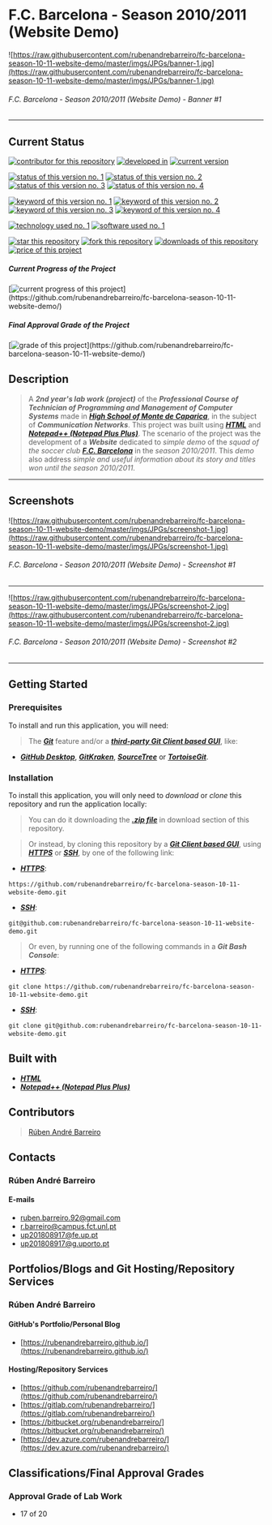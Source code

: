 # F.C. Barcelona - Season 2010/2011 (Website Demo)

![https://raw.githubusercontent.com/rubenandrebarreiro/fc-barcelona-season-10-11-website-demo/master/imgs/JPGs/banner-1.jpg](https://raw.githubusercontent.com/rubenandrebarreiro/fc-barcelona-season-10-11-website-demo/master/imgs/JPGs/banner-1.jpg)
###### F.C. Barcelona - Season 2010/2011 (Website Demo) - Banner #1

***

## Current Status
[![contributor for this repository](https://img.shields.io/badge/contributor-rubenandrebarreiro-blue.svg)](https://github.com/rubenandrebarreiro/) [![developed in](https://img.shields.io/badge/developed&nbsp;in-high&nbsp;school&nbsp;of&nbsp;monte&nbsp;da&nbsp;caparica-blue.svg)](http://www.aecaparica.pt/escolas/escolas/escola-secundaria-do-monte-da-caparica/)
[![current version](https://img.shields.io/badge/version-1.0-magenta.svg)](https://github.com/rubenandrebarreiro/fc-barcelona-season-10-11-website-demo/)

[![status of this version no. 1](https://img.shields.io/badge/status-completed-orange.svg)](https://github.com/rubenandrebarreiro/fc-barcelona-season-10-11-website-demo/)
[![status of this version no. 2](https://img.shields.io/badge/status-final-orange.svg)](https://github.com/rubenandrebarreiro/fc-barcelona-season-10-11-website-demo/)
[![status of this version no. 3](https://img.shields.io/badge/status-stable-orange.svg)](https://github.com/rubenandrebarreiro/fc-barcelona-season-10-11-website-demo/)
[![status of this version no. 4](https://img.shields.io/badge/status-documented-orange.svg)](https://github.com/rubenandrebarreiro/fc-barcelona-season-10-11-website-demo/)

[![keyword of this version no. 1](https://img.shields.io/badge/keyword-web&nbsp;development-brown.svg)](https://github.com/rubenandrebarreiro/fc-barcelona-season-10-11-website-demo/)
[![keyword of this version no. 2](https://img.shields.io/badge/keyword-web&nbsp;design-brown.svg)](https://github.com/rubenandrebarreiro/fc-barcelona-season-10-11-website-demo/)
[![keyword of this version no. 3](https://img.shields.io/badge/keyword-soccer-brown.svg)](https://github.com/rubenandrebarreiro/fc-barcelona-season-10-11-website-demo/)
[![keyword of this version no. 4](https://img.shields.io/badge/keyword-fc&nbsp;barcelona-brown.svg)](https://github.com/rubenandrebarreiro/fc-barcelona-season-10-11-website-demo/)

[![technology used no. 1](https://img.shields.io/badge/built&nbsp;with-html-red.svg)](https://www.w3schools.com/html/) 
[![software used no. 1](https://img.shields.io/badge/software-notepad++-gold.svg)](https://notepad-plus-plus.org/)

[![star this repository](http://githubbadges.com/star.svg?user=rubenandrebarreiro&repo=fc-barcelona-season-10-11-website-demo&style=flat)](https://github.com/rubenandrebarreiro/fc-barcelona-season-10-11-website-demo/stargazers)
[![fork this repository](http://githubbadges.com/fork.svg?user=rubenandrebarreiro&repo=fc-barcelona-season-10-11-website-demo&style=flat)](https://github.com/rubenandrebarreiro/fc-barcelona-season-10-11-website-demo/fork)
[![downloads of this repository](https://img.shields.io/github/downloads/rubenandrebarreiro/fc-barcelona-season-10-11-website-demo/total.svg)](https://github.com/rubenandrebarreiro/fc-barcelona-season-10-11-website-demo/archive/master.zip)
[![price of this project](https://img.shields.io/badge/price-free-success.svg)](https://github.com/rubenandrebarreiro/fc-barcelona-season-10-11-website-demo/archive/master.zip)


##### Current Progress of the Project

[![current progress of this project](http://progressed.io/bar/100?title=&nbsp;completed&nbsp;)](https://github.com/rubenandrebarreiro/fc-barcelona-season-10-11-website-demo/) 

##### Final Approval Grade of the Project

[![grade of this project](http://progressed.io/bar/17?scale=20&title=&nbsp;grade&nbsp;&suffix=&nbsp;)](https://github.com/rubenandrebarreiro/fc-barcelona-season-10-11-website-demo/)


## Description

> A **_2nd year's lab work (project)_** of the **_Professional Course of Technician of Programming and Management of Computer Systems_** made in [**_High School of Monte de Caparica_**](https://www.aecaparica.pt/escolas/escolas/escola-secundaria-do-monte-da-caparica/), in the subject of **_Communication Networks_**. This project was built using [**_HTML_**](https://www.w3schools.com/html/) and [**_Notepad++ (Notepad Plus Plus)_**](https://notepad-plus-plus.org/). The scenario of the project was the development of a **_Website_** dedicated to _simple demo_ of the _squad of the soccer club_ [**_F.C. Barcelona_**](https://www.fcbarcelona.com/en/) in the _season 2010/2011_. This _demo_ also address _simple and useful information about its story and titles won until the season 2010/2011_.

***

## Screenshots

![https://raw.githubusercontent.com/rubenandrebarreiro/fc-barcelona-season-10-11-website-demo/master/imgs/JPGs/screenshot-1.jpg](https://raw.githubusercontent.com/rubenandrebarreiro/fc-barcelona-season-10-11-website-demo/master/imgs/JPGs/screenshot-1.jpg)
######  F.C. Barcelona - Season 2010/2011 (Website Demo) - Screenshot #1

***

![https://raw.githubusercontent.com/rubenandrebarreiro/fc-barcelona-season-10-11-website-demo/master/imgs/JPGs/screenshot-2.jpg](https://raw.githubusercontent.com/rubenandrebarreiro/fc-barcelona-season-10-11-website-demo/master/imgs/JPGs/screenshot-2.jpg)
######  F.C. Barcelona - Season 2010/2011 (Website Demo) - Screenshot #2

***


## Getting Started

### Prerequisites
To install and run this application, you will need:
> The [**_Git_**](https://git-scm.com/) feature and/or a [**_third-party Git Client based GUI_**](https://git-scm.com/downloads/guis/), like:
* [**_GitHub Desktop_**](https://desktop.github.com/), [**_GitKraken_**](https://www.gitkraken.com/), [**_SourceTree_**](https://www.sourcetreeapp.com/) or [**_TortoiseGit_**](https://tortoisegit.org/).

### Installation
To install this application, you will only need to _download_ or _clone_ this repository and run the application locally:

> You can do it downloading the [**_.zip file_**](https://github.com/rubenandrebarreiro/fc-barcelona-season-10-11-website-demo/archive/master.zip) in download section of this repository.

> Or instead, by cloning this repository by a [**_Git Client based GUI_**](https://git-scm.com/downloads/guis), using [**_HTTPS_**](https://en.wikipedia.org/wiki/HTTPS) or [**_SSH_**](https://en.wikipedia.org/wiki/SSH_File_Transfer_Protocol), by one of the following link:
* [**_HTTPS_**](https://en.wikipedia.org/wiki/HTTPS):
```
https://github.com/rubenandrebarreiro/fc-barcelona-season-10-11-website-demo.git
```
* [**_SSH_**](https://en.wikipedia.org/wiki/SSH_File_Transfer_Protocol):
```
git@github.com:rubenandrebarreiro/fc-barcelona-season-10-11-website-demo.git
```

> Or even, by running one of the following commands in a **_Git Bash Console_**:
* [**_HTTPS_**](https://en.wikipedia.org/wiki/HTTPS):
```
git clone https://github.com/rubenandrebarreiro/fc-barcelona-season-10-11-website-demo.git
```
* [**_SSH_**](https://en.wikipedia.org/wiki/SSH_File_Transfer_Protocol):
```
git clone git@github.com:rubenandrebarreiro/fc-barcelona-season-10-11-website-demo.git
```

## Built with
* [**_HTML_**](https://www.w3schools.com/html/)
* [**_Notepad++ (Notepad Plus Plus)_**](https://notepad-plus-plus.org/)


## Contributors

> [Rúben André Barreiro](https://github.com/rubenandrebarreiro/)

## Contacts

### Rúben André Barreiro
#### E-mails
* [ruben.barreiro.92@gmail.com](mailto:ruben.barreiro.92@gmail.com)
* [r.barreiro@campus.fct.unl.pt](mailto:r.barreiro@campus.fct.unl.pt)
* [up201808917@fe.up.pt](mailto:up201808917@fe.up.pt)
* [up201808917@g.uporto.pt](mailto:up201808917@g.uporto.pt)

## Portfolios/Blogs and Git Hosting/Repository Services

### Rúben André Barreiro
#### GitHub's Portfolio/Personal Blog
* [https://rubenandrebarreiro.github.io/](https://rubenandrebarreiro.github.io/)

#### Hosting/Repository Services
* [https://github.com/rubenandrebarreiro/](https://github.com/rubenandrebarreiro/)
* [https://gitlab.com/rubenandrebarreiro/](https://gitlab.com/rubenandrebarreiro/)
* [https://bitbucket.org/rubenandrebarreiro/](https://bitbucket.org/rubenandrebarreiro/)
* [https://dev.azure.com/rubenandrebarreiro/](https://dev.azure.com/rubenandrebarreiro/)

## Classifications/Final Approval Grades

### Approval Grade of Lab Work
* 17 of 20
